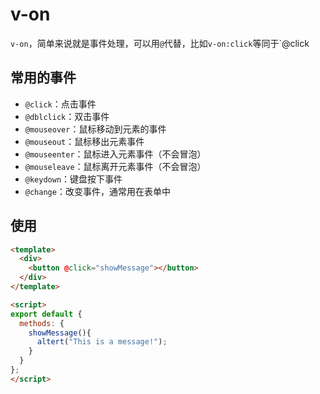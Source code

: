 # v-on

`v-on`，简单来说就是事件处理，可以用`@`代替，比如`v-on:click`等同于`@click

## 常用的事件

- `@click`：点击事件
- `@dblclick`：双击事件
- `@mouseover`：鼠标移动到元素的事件
- `@mouseout`：鼠标移出元素事件
- `@mouseenter`：鼠标进入元素事件（不会冒泡）
- `@mouseleave`：鼠标离开元素事件（不会冒泡）
- `@keydown`：键盘按下事件
- `@change`：改变事件，通常用在表单中

## 使用

```html
<template>
  <div>
    <button @click="showMessage"></button>
  </div>
</template>

<script>
export default {
  methods: {
    showMessage(){
      altert("This is a message!");
    }
  }
};
</script>
```
